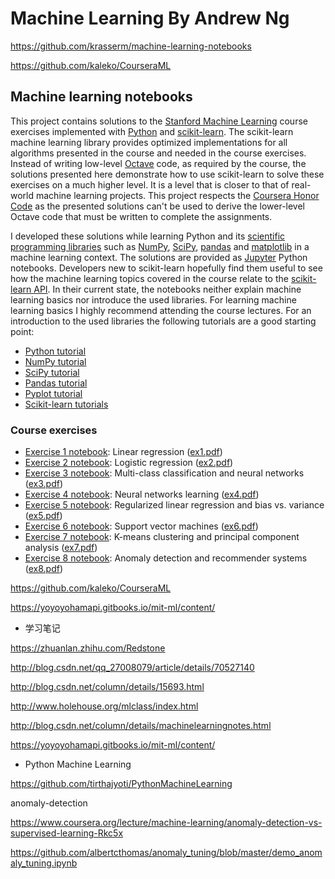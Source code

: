 # Machine Learning By Andrew Ng

https://github.com/krasserm/machine-learning-notebooks

https://github.com/kaleko/CourseraML



## Machine learning notebooks

This project contains solutions to the [Stanford Machine Learning](https://www.coursera.org/learn/machine-learning) 
course exercises implemented with [Python](https://www.python.org/) and [scikit-learn](http://scikit-learn.org/). The scikit-learn 
machine learning library provides optimized implementations for all algorithms presented in the course and needed in 
the course exercises. Instead of writing low-level [Octave](https://www.gnu.org/software/octave/) code, as required by 
the course, the solutions presented here demonstrate how to use scikit-learn to solve these exercises on a much higher 
level. It is a level that is closer to that of real-world machine learning projects. This project respects the 
[Coursera Honor Code](https://learner.coursera.help/hc/en-us/articles/209818863-Coursera-Honor-Code) as the presented 
solutions can't be used to derive the lower-level Octave code that must be written to complete the assignments. 

I developed these solutions while learning Python and its 
[scientific programming libraries](https://www.scipy.org/) such as [NumPy](http://www.numpy.org/), 
[SciPy](https://scipy.org/scipylib/index.html), [pandas](http://pandas.pydata.org/) and 
[matplotlib](http://matplotlib.org/) in a machine learning context. The solutions are provided as 
[Jupyter](http://jupyter.org/) Python notebooks. Developers new to scikit-learn hopefully find them useful to see how 
the machine learning topics covered in the course relate to the 
[scikit-learn API](http://scikit-learn.org/stable/modules/classes.html). In their current state, the notebooks neither 
explain machine learning basics nor introduce the used libraries. For learning machine learning basics I highly 
recommend attending the course lectures. For an introduction to the used libraries the following tutorials are a good 
starting point: 

- [Python tutorial](https://docs.python.org/3/tutorial/)
- [NumPy tutorial](https://docs.scipy.org/doc/numpy-dev/user/quickstart.html)
- [SciPy tutorial](https://docs.scipy.org/doc/scipy/reference/tutorial/index.html)
- [Pandas tutorial](http://pandas.pydata.org/pandas-docs/stable/10min.html)
- [Pyplot tutorial](http://matplotlib.org/users/pyplot_tutorial.html)
- [Scikit-learn tutorials](http://scikit-learn.org/stable/tutorial/index.html)

### Course exercises

- [Exercise 1 notebook](ml-ex1.ipynb): Linear regression ([ex1.pdf](data/ml-ex1/ex1.pdf))
- [Exercise 2 notebook](ml-ex2.ipynb): Logistic regression ([ex2.pdf](data/ml-ex2/ex2.pdf))
- [Exercise 3 notebook](ml-ex3.ipynb): Multi-class classification and neural networks ([ex3.pdf](data/ml-ex3/ex3.pdf))
- [Exercise 4 notebook](ml-ex4.ipynb): Neural networks learning ([ex4.pdf](data/ml-ex4/ex4.pdf))
- [Exercise 5 notebook](ml-ex5.ipynb): Regularized linear regression and bias vs. variance ([ex5.pdf](data/ml-ex5/ex5.pdf))
- [Exercise 6 notebook](ml-ex6.ipynb): Support vector machines ([ex6.pdf](data/ml-ex6/ex6.pdf))
- [Exercise 7 notebook](ml-ex7.ipynb): K-means clustering and principal component analysis ([ex7.pdf](data/ml-ex7/ex7.pdf))
- [Exercise 8 notebook](ml-ex8.ipynb): Anomaly detection and recommender systems ([ex8.pdf](data/ml-ex8/ex8.pdf))



https://github.com/kaleko/CourseraML

https://yoyoyohamapi.gitbooks.io/mit-ml/content/

- 学习笔记

https://zhuanlan.zhihu.com/Redstone

http://blog.csdn.net/qq_27008079/article/details/70527140

http://blog.csdn.net/column/details/15693.html

http://www.holehouse.org/mlclass/index.html

http://blog.csdn.net/column/details/machinelearningnotes.html

https://yoyoyohamapi.gitbooks.io/mit-ml/content/

- Python Machine Learning

https://github.com/tirthajyoti/PythonMachineLearning

anomaly-detection

https://www.coursera.org/lecture/machine-learning/anomaly-detection-vs-supervised-learning-Rkc5x

https://github.com/albertcthomas/anomaly_tuning/blob/master/demo_anomaly_tuning.ipynb

